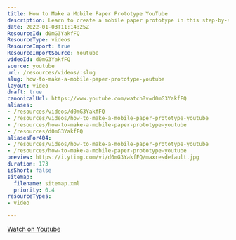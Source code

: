 ```yaml
---
title: How to Make a Mobile Paper Prototype YouTube
description: Learn to create a mobile paper prototype in this step-by-step YouTube tutorial, perfect for designers looking to visualise their app ideas quickly!
date: 2022-01-03T11:14:25Z
ResourceId: d0mG3YakfFQ
ResourceType: videos
ResourceImport: true
ResourceImportSource: Youtube
videoId: d0mG3YakfFQ
source: youtube
url: /resources/videos/:slug
slug: how-to-make-a-mobile-paper-prototype-youtube
layout: video
draft: true
canonicalUrl: https://www.youtube.com/watch?v=d0mG3YakfFQ
aliases:
- /resources/videos/d0mG3YakfFQ
- /resources/videos/how-to-make-a-mobile-paper-prototype-youtube
- /resources/how-to-make-a-mobile-paper-prototype-youtube
- /resources/d0mG3YakfFQ
aliasesFor404:
- /resources/videos/how-to-make-a-mobile-paper-prototype-youtube
- /resources/how-to-make-a-mobile-paper-prototype-youtube
preview: https://i.ytimg.com/vi/d0mG3YakfFQ/maxresdefault.jpg
duration: 173
isShort: false
sitemap:
  filename: sitemap.xml
  priority: 0.4
resourceTypes:
- video

---
```

 [Watch on Youtube](https://www.youtube.com/watch?v=d0mG3YakfFQ)
